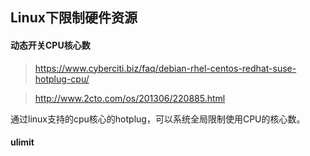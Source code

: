 ## Linux下限制硬件资源


#### 动态开关CPU核心数

> https://www.cyberciti.biz/faq/debian-rhel-centos-redhat-suse-hotplug-cpu/

> http://www.2cto.com/os/201306/220885.html

通过linux支持的cpu核心的hotplug，可以系统全局限制使用CPU的核心数。


#### ulimit